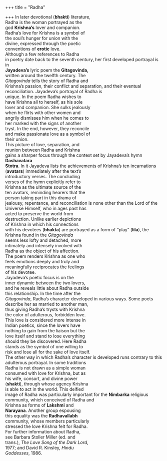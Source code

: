 +++
title = "Radha"

+++
In later devotional (**bhakti**) literature,  
Radha is the woman portrayed as the  
god **Krishna’s** lover and companion.  
Radha’s love for Krishna is a symbol of  
the soul’s hunger for union with the  
divine, expressed through the poetic  
conventions of **erotic** love.  
Although a few references to Radha  
in poetry date back to the seventh century, her first developed portrayal is in  
**Jayadeva’s** lyric poem the **Gitagovinda,**  
written around the twelfth century. The  
*Gitagovinda* tells the story of Radha and  
Krishna’s passion, their conflict and separation, and their eventual reconciliation. Jayadeva’s portrayal of Radha is  
unique. In the poem Radha wishes to  
have Krishna all to herself, as his sole  
lover and companion. She sulks jealously  
when he flirts with other women and  
angrily dismisses him when he comes to  
her marked with the signs of another  
tryst. In the end, however, they reconcile  
and make passionate love as a symbol of  
their union.  
This picture of love, separation, and  
reunion between Radha and Krishna  
gains a sharper focus through the context set by Jayadeva’s hymn **Dashavatara**  
**Stotra**. In it Jayadeva lists the achievements of Krishna’s ten incarnations  
(**avatars**) immediately after the text’s  
introductory verses. The concluding  
verses of the hymn explicitly refer to  
Krishna as the ultimate source of the  
ten avatars, reminding hearers that the  
person taking part in this drama of  
jealousy, repentance, and reconciliation is none other than the Lord of the  
Universe Himself, who in ages past has  
acted to preserve the world from  
destruction. Unlike earlier depictions  
of Krishna in which his connections  
with his devotees (**bhakta**) are portrayed as a form of “play” (**lila**), the  
Krishna found in the *Gitagovinda*  
seems less lofty and detached, more  
intimately and intensely involved with  
Radha as the object of his affection.  
The poem renders Krishna as one who  
feels emotions deeply and truly and  
meaningfully reciprocates the feelings  
of his devotee.  
Jayadeva’s poetic focus is on the  
inner dynamic between the two lovers,  
and he reveals little about Radha outside  
this relationship. In the time after the  
*Gitagovinda*, Radha’s character developed in various ways. Some poets  
describe her as married to another man,  
thus giving Radha’s trysts with Krishna  
the color of adulterous, forbidden love.  
This love is considered more intense in  
Indian poetics, since the lovers have  
nothing to gain from the liaison but the  
love itself and stand to lose everything  
should they be discovered. Here Radha  
stands as the symbol of one willing to  
risk and lose all for the sake of love itself.  
The other way in which Radha’s character is developed runs contrary to this  
adulterous portrayal. In some traditions  
Radha is not drawn as a simple woman  
consumed with love for Krishna, but as  
his wife, consort, and divine power  
(**shakti**), through whose agency Krishna  
is able to act in the world. This deified  
image of Radha was particularly important for the **Nimbarka** religious community, which conceived of Radha and  
Krishna as forms of **Lakshmi** and  
**Narayana**. Another group espousing  
this equality was the **Radhavallabh**  
community, whose members particularly  
stressed the love Krishna felt for Radha.  
For further information about Radha,  
see Barbara Stoller Miller (ed. and  
trans.), *The Love Song of the Dark Lord*,  
1977; and David R. Kinsley, *Hindu*  
*Goddesses*, 1986.